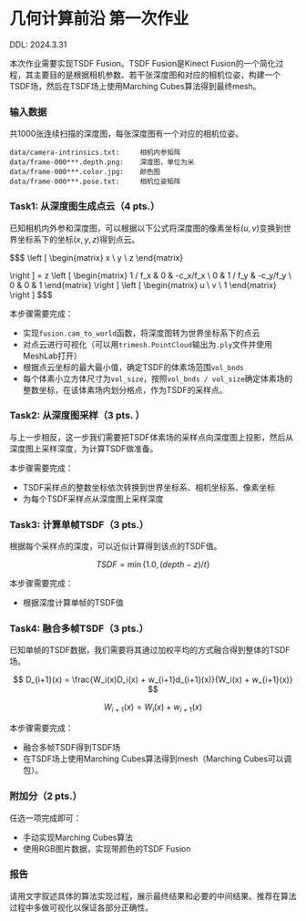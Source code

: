 # 几何计算前沿 第一次作业

DDL: 2024.3.31

本次作业需要实现TSDF Fusion。TSDF Fusion是Kinect Fusion的一个简化过程，其主要目的是根据相机参数、若干张深度图和对应的相机位姿，构建一个TSDF场，然后在TSDF场上使用Marching Cubes算法得到最终mesh。

### 输入数据

共1000张连续扫描的深度图，每张深度图有一个对应的相机位姿。
```
data/camera-intrinsics.txt:     相机内参矩阵
data/frame-000***.depth.png:    深度图，单位为米
data/frame-000***.color.jpg:    颜色图
data/frame-000***.pose.txt:     相机位姿矩阵
```

### Task1: 从深度图生成点云（4 pts.）

已知相机内外参和深度图，可以根据以下公式将深度图的像素坐标$(u, v)$变换到世界坐标系下的坐标$(x, y, z)$得到点云。

$$$
\left [
\begin{matrix}
    x \\
    y \\
    z
\end{matrix}

\right ] = z
\left [
\begin{matrix}
    1 / f_x & 0 & -c_x/f_x \\
    0 & 1 / f_y & -c_y/f_y \\
    0 & 0 & 1
\end{matrix}
\right ]
\left [
\begin{matrix}
    u \\
    v \\
    1
\end{matrix}
\right ]
$$$

本步骤需要完成：
- 实现`fusion.cam_to_world`函数，将深度图转为世界坐标系下的点云
- 对点云进行可视化（可以用`trimesh.PointCloud`输出为`.ply`文件并使用MeshLab打开）
- 根据点云坐标的最大最小值，确定TSDF的体素场范围`vol_bnds`
- 每个体素小立方体尺寸为`vol_size`，按照`vol_bnds / vol_size`确定体素场的整数坐标，在该体素场内划分格点，作为TSDF的采样点。

### Task2: 从深度图采样（3 pts. ）

与上一步相反，这一步我们需要把TSDF体素场的采样点向深度图上投影，然后从深度图上采样深度，为计算TSDF做准备。

本步骤需要完成：
- TSDF采样点的整数坐标依次转换到世界坐标系、相机坐标系、像素坐标
- 为每个TSDF采样点从深度图上采样深度

### Task3: 计算单帧TSDF（3 pts.）

根据每个采样点的深度，可以近似计算得到该点的TSDF值。

$$
TSDF = \min \{1.0, (depth - z) / t \}
$$

本步骤需要完成：
- 根据深度计算单帧的TSDF值

### Task4: 融合多帧TSDF（3 pts.）

已知单帧的TSDF数据，我们需要将其通过加权平均的方式融合得到整体的TSDF场。

$$
D_{i+1}(x) = \frac{W_i(x)D_i(x) + w_{i+1}d_{i+1}(x)}{W_i(x) + w_{i+1}(x)}
$$

$$
W_{i+1}(x) = W_i(x) + w_{i+1}(x)
$$

本步骤需要完成：
- 融合多帧TSDF得到TSDF场
- 在TSDF场上使用Marching Cubes算法得到mesh（Marching Cubes可以调包）。

### 附加分（2 pts.）
任选一项完成即可：
- 手动实现Marching Cubes算法
- 使用RGB图片数据，实现带颜色的TSDF Fusion

### 报告

请用文字叙述具体的算法实现过程，展示最终结果和必要的中间结果。推荐在算法过程中多做可视化以保证各部分正确性。
